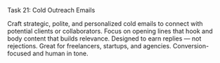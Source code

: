 Task 21: Cold Outreach Emails

Craft strategic, polite, and personalized cold emails to connect with potential clients or collaborators. Focus on opening lines that hook and body content that builds relevance. Designed to earn replies — not rejections. Great for freelancers, startups, and agencies. Conversion-focused and human in tone.
